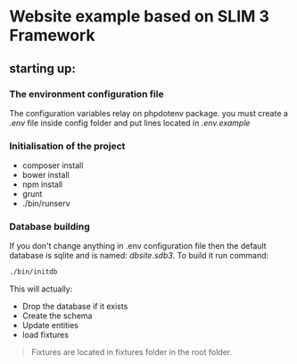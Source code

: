 # Website example based on SLIM 3 Framework

## starting up:

### The environment configuration file

The configuration variables relay on phpdotenv package.
you must create a *.env* file inside config folder and put lines located
in *.env.example*

### Initialisation of the project

+ composer install
+ bower install
+ npm install
+ grunt
+ ./bin/runserv

### Database building
If you don't change anything in .env configuration file then the default database is sqlite and is named: *dbsite.sdb3*.
To build it run command:

``` bash
./bin/initdb
```

This will actually:
+ Drop the database if it exists
+ Create the schema
+ Update entities
+ load fixtures

> Fixtures are located in fixtures folder in the root folder.
